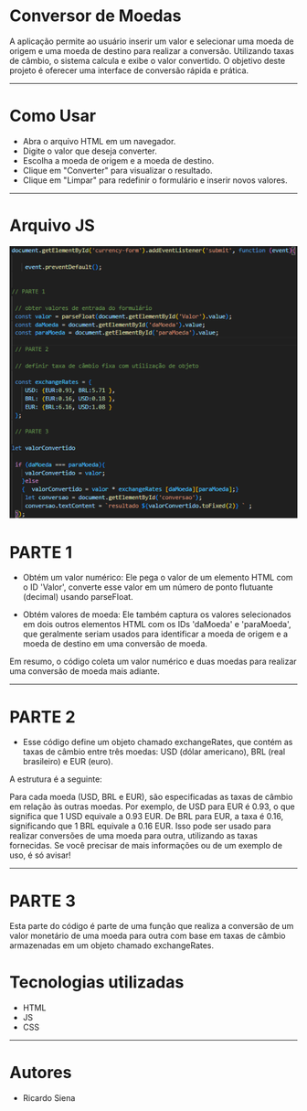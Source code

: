 # Conversor de Moedas

A aplicação permite ao usuário inserir um valor e selecionar uma moeda de origem e uma moeda de destino para realizar a conversão. Utilizando taxas de câmbio, o sistema calcula e exibe o valor convertido. O objetivo deste projeto é oferecer uma interface de conversão rápida e prática.

_____________________________________________________________________________________________________________________________________________
# Como Usar
* Abra o arquivo HTML em um navegador.
* Digite o valor que deseja converter.
* Escolha a moeda de origem e a moeda de destino.
* Clique em "Converter" para visualizar o resultado.
* Clique em "Limpar" para redefinir o formulário e inserir novos valores.
_____________________________________________________________________________________________________________________________________________
# Arquivo JS
![Alt text](<img/Captura de tela 2024-10-30 111304.png>)

# PARTE 1
  * Obtém um valor numérico: Ele pega o valor de um elemento HTML com o ID 'Valor', converte esse valor em um número de ponto flutuante (decimal) usando parseFloat.

  * Obtém valores de moeda: Ele também captura os valores selecionados em dois outros elementos HTML com os IDs 'daMoeda' e 'paraMoeda', que geralmente seriam usados para identificar a moeda de origem e a moeda de destino em uma conversão de moeda.

  Em resumo, o código coleta um valor numérico e duas moedas para realizar uma conversão de moeda mais adiante.
  _____________________________________________________________________________________________________________________________________________
  
  # PARTE 2
* Esse código define um objeto chamado exchangeRates, que contém as taxas de câmbio entre três moedas: USD (dólar americano), BRL (real brasileiro) e EUR (euro).

 A estrutura é a seguinte:

Para cada moeda (USD, BRL e EUR), são especificadas as taxas de câmbio em relação às outras moedas.
Por exemplo, de USD para EUR é 0.93, o que significa que 1 USD equivale a 0.93 EUR.
De BRL para EUR, a taxa é 0.16, significando que 1 BRL equivale a 0.16 EUR.
Isso pode ser usado para realizar conversões de uma moeda para outra, utilizando as taxas fornecidas. Se você precisar de mais informações ou de um exemplo de uso, é só avisar!
_____________________________________________________________________________________________________________________________________________
 # PARTE 3 
 Esta parte do código é parte de uma função que realiza a conversão de um valor monetário de uma moeda para outra com base em taxas de câmbio armazenadas em um objeto chamado exchangeRates.


  # Tecnologias utilizadas
 * HTML
 * JS
 * CSS
 _____________________________________________________________________________________________________________________________________________

# Autores
* Ricardo Siena
